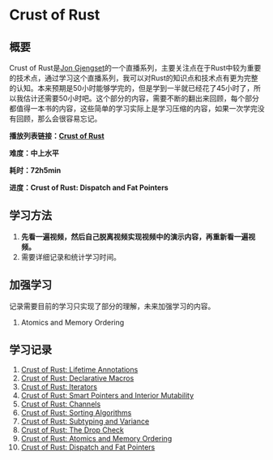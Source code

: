 # Crust of Rust

## 概要

Crust of Rust是[Jon Gjengset](https://www.youtube.com/channel/UC_iD0xppBwwsrM9DegC5cQQ)的一个直播系列，主要关注点在于Rust中较为重要的技术点，通过学习这个直播系列，我可以对Rust的知识点和技术点有更为完整的认知。本来预期是50小时能够学完的，但是学到一半就已经花了45小时了，所以我估计还需要50小时吧。这个部分的内容，需要不断的翻出来回顾，每个部分都值得一本书的内容，这些简单的学习实际上是学习压缩的内容，如果一次学完没有回顾，那么会很容易忘记。

**播放列表链接：[Crust of Rust](https://www.youtube.com/watch?v=rAl-9HwD858&list=PLqbS7AVVErFiWDOAVrPt7aYmnuuOLYvOa)**

**难度：中上水平**

**耗时：72h5min**

**进度：Crust of Rust: Dispatch and Fat Pointers**

## 学习方法

1. **先看一遍视频，然后自己脱离视频实现视频中的演示内容，再重新看一遍视频。**
2. 需要详细记录和统计学习时间。

## 加强学习

记录需要目前的学习只实现了部分的理解，未来加强学习的内容。

1. Atomics and Memory Ordering

## 学习记录
1. [Crust of Rust: Lifetime Annotations](./Lifetime%20Annotations/Readme.md)
2. [Crust of Rust: Declarative Macros](./Declarative%20Macros/Readme.md)
3. [Crust of Rust: Iterators](./Iterators/Readme.md)
4. [Crust of Rust: Smart Pointers and Interior Mutability](./Smart%20Pointers%20and%20Interior%20Mutability/Readme.md)
5. [Crust of Rust: Channels](./Channels/Readme.md)
6. [Crust of Rust: Sorting Algorithms](./Sorting%20Algorithms/Readme.md)
7. [Crust of Rust: Subtyping and Variance](./Subtyping%20and%20Variance/Readme.md)
8. [Crust of Rust: The Drop Check](./The%20Drop%20Check/Readme.md)
9. [Crust of Rust: Atomics and Memory Ordering](./Atomics%20and%20Memory%20Ordering/Readme.md)
10. [Crust of Rust: Dispatch and Fat Pointers](./Dispatch%20and%20Fat%20Pointers/Readme.md)